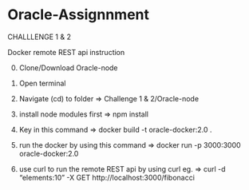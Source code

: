 # Oracle-Assignnment
CHALLLENGE 1 & 2

Docker remote REST api instruction 

0) Clone/Download Oracle-node 

1) Open terminal

2) Navigate (cd) to folder => Challenge 1 & 2/Oracle-node

3) install node modules first => npm install

3) Key in this command => docker build -t oracle-docker:2.0 .

4) run the docker by using this command => docker run -p 3000:3000 oracle-docker:2.0

5) use curl to run the remote REST api by using curl eg. => curl -d “elements:10” -X GET http://localhost:3000/fibonacci
